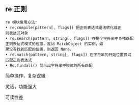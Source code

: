 ## re 正则

```
re 模块常用方法:
• re.compile(pattern[, flags]) 把正则表达式语法转化成正
则表达式对象
• re.search(pattern, string[, flags]) 在整个字符串中查找匹配
正则表达式模式的位置，返回 MatchObject 的实例，如
果没有找到匹配的位置，则返回 None。
• re.match(pattern, string[, flags]) 在字符串的开始位置尝试
匹配正则表达式
• Re.findall() 显示出字符串中模式的所有匹配
```

简单操作，复杂逻辑

灵活，功能强大

可读性差

